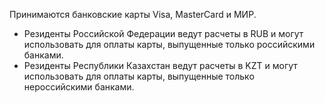 Принимаются банковские карты Visa, MasterCard и МИР.

* Резиденты Российской Федерации ведут расчеты в RUB и могут использовать для оплаты карты, выпущенные только российскими банками.
* Резиденты Республики Казахстан ведут расчеты в KZT и могут использовать для оплаты карты, выпущенные только нероссийскими банками.
